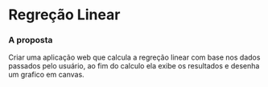# Regreção Linear

### A proposta
Criar uma aplicação web que calcula a regreção linear com base nos dados passados pelo usuário, ao fim do calculo ela exibe os resultados e desenha um grafico em canvas.
